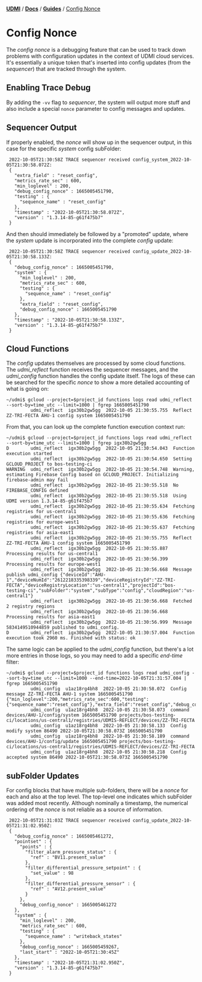 [**UDMI**](../../) / [**Docs**](../) / [**Guides**](./) / [Config Nonce](#)

# Config Nonce

The _config nonce_ is a debugging feature that can be used to track down problems with configuration updates
in the context of UDMI cloud services. It's essentially a unique token that's inserted into config updates
(from the _sequencer_) that are tracked through the system.

## Enabling Trace Debug

By adding the `-vv` flag to _sequencer_, the system will output more stuff and also include a special `nonce`
parameter to config messages and updates.

## Sequencer Output

If properly enabled, the _nonce_ will show up in the sequencer output, in this case for the specific _system_
config subFolder:
```
 2022-10-05T21:30:58Z TRACE sequencer received config_system_2022-10-05T21:30:58.072Z:
 {
   "extra_field" : "reset_config",
   "metrics_rate_sec" : 600,
   "min_loglevel" : 200,
   "debug_config_nonce" : 1665005451790,
   "testing" : {
     "sequence_name" : "reset_config"
   },
   "timestamp" : "2022-10-05T21:30:58.072Z",
   "version" : "1.3.14-85-g61f475b7"
 }
```
 
And then should immediately be followed by a "promoted" update, where the _system_ update is incorporated
into the complete _config_ update:
```
 2022-10-05T21:30:58Z TRACE sequencer received config_update_2022-10-05T21:30:58.133Z:
 {
   "debug_config_nonce" : 1665005451790,
   "system" : {
     "min_loglevel" : 200,
     "metrics_rate_sec" : 600,
     "testing" : {
       "sequence_name" : "reset_config"
     },
     "extra_field" : "reset_config",
     "debug_config_nonce" : 1665005451790
   },
   "timestamp" : "2022-10-05T21:30:58.133Z",
   "version" : "1.3.14-85-g61f475b7"
 }
```

## Cloud Functions

The _config_ updates themselves are processed by some cloud functions. The _udmi\_reflect_ function receives the sequencer
messages, and the _udmi\_config_ function handles the config update itself. The logs of these can be searched for the specific
_nonce_ to show a more detailed accounting of what is going on:
```
~/udmi$ gcloud --project=$project_id functions logs read udmi_reflect --sort-by=time_utc --limit=1000 | fgrep 1665005451790
         udmi_reflect  igx30b2gw5gg  2022-10-05 21:30:55.755  Reflect ZZ-TRI-FECTA AHU-1 config system 1665005451790
```

From that, you can look up the complete function execution context run:
```
~/udmi$ gcloud --project=$project_id functions logs read udmi_reflect --sort-by=time_utc --limit=1000 | fgrep igx30b2gw5gg
D        udmi_reflect  igx30b2gw5gg  2022-10-05 21:30:54.043  Function execution started
         udmi_reflect  igx30b2gw5gg  2022-10-05 21:30:54.650  Setting GCLOUD_PROJECT to bos-testing-ci
WARNING  udmi_reflect  igx30b2gw5gg  2022-10-05 21:30:54.748  Warning, estimating Firebase Config based on GCLOUD_PROJECT. Initializing firebase-admin may fail
         udmi_reflect  igx30b2gw5gg  2022-10-05 21:30:55.518  No FIREBASE_CONFIG defined
         udmi_reflect  igx30b2gw5gg  2022-10-05 21:30:55.518  Using UDMI version 1.3.14-85-g61f475b7
         udmi_reflect  igx30b2gw5gg  2022-10-05 21:30:55.634  Fetching registries for us-central1
         udmi_reflect  igx30b2gw5gg  2022-10-05 21:30:55.636  Fetching registries for europe-west1
         udmi_reflect  igx30b2gw5gg  2022-10-05 21:30:55.637  Fetching registries for asia-east1
         udmi_reflect  igx30b2gw5gg  2022-10-05 21:30:55.755  Reflect ZZ-TRI-FECTA AHU-1 config system 1665005451790
         udmi_reflect  igx30b2gw5gg  2022-10-05 21:30:55.887  Processing results for us-central1
         udmi_reflect  igx30b2gw5gg  2022-10-05 21:30:56.399  Processing results for europe-west1
         udmi_reflect  igx30b2gw5gg  2022-10-05 21:30:56.668  Message publish udmi_config {"deviceId":"AHU-1","deviceNumId":"2612218335398339","deviceRegistryId":"ZZ-TRI-FECTA","deviceRegistryLocation":"us-central1","projectId":"bos-testing-ci","subFolder":"system","subType":"config","cloudRegion":"us-central1"}
         udmi_reflect  igx30b2gw5gg  2022-10-05 21:30:56.668  Fetched 2 registry regions
         udmi_reflect  igx30b2gw5gg  2022-10-05 21:30:56.668  Processing results for asia-east1
         udmi_reflect  igx30b2gw5gg  2022-10-05 21:30:56.999  Message 5834149510944859 published to udmi_config.
D        udmi_reflect  igx30b2gw5gg  2022-10-05 21:30:57.004  Function execution took 2960 ms. Finished with status: ok
```

The same logic can be applied to the _udmi\_config_ function, but there's a lot more entries in those logs, so you may need to add a specific _end-time_ filter:
```
~/udmi$ gcloud --project=$project_id functions logs read udmi_config --sort-by=time_utc --limit=1000 --end-time=2022-10-05T21:31:57.004 | fgrep 1665005451790
         udmi_config  u1az18rg4bh8  2022-10-05 21:30:58.072  Config message ZZ-TRI-FECTA AHU-1 system 1665005451790 {"min_loglevel":200,"metrics_rate_sec":600,"testing":{"sequence_name":"reset_config"},"extra_field":"reset_config","debug_config_nonce":1665005451790}
         udmi_config  u1az18rg4bh8  2022-10-05 21:30:58.073  command devices/AHU-1/config/system 1665005451790 projects/bos-testing-ci/locations/us-central1/registries/UDMIS-REFLECT/devices/ZZ-TRI-FECTA
         udmi_config  u1az18rg4bh8  2022-10-05 21:30:58.133  Config modify system 86490 2022-10-05T21:30:58.073Z 1665005451790
         udmi_config  u1az18rg4bh8  2022-10-05 21:30:58.189  command devices/AHU-1/config/update 1665005451790 projects/bos-testing-ci/locations/us-central1/registries/UDMIS-REFLECT/devices/ZZ-TRI-FECTA
         udmi_config  u1az18rg4bh8  2022-10-05 21:30:58.218  Config accepted system 86490 2022-10-05T21:30:58.073Z 1665005451790
```

## subFolder Updates

For config blocks that have multiple sub-folders, there will be a _nonce_ for each and also at the top
level. The top-level one indicates which subFolder was added most recently. Although nominally a timestamp,
the numerical ordering of the _nonce_ is not reliable as a source of information.
```
 2022-10-05T21:31:03Z TRACE sequencer received config_update_2022-10-05T21:31:02.950Z:
 {
   "debug_config_nonce" : 1665005461272,
   "pointset" : {
     "points" : {
       "filter_alarm_pressure_status" : {
         "ref" : "BV11.present_value"
       },
       "filter_differential_pressure_setpoint" : {
         "set_value" : 98
       },
       "filter_differential_pressure_sensor" : {
         "ref" : "AV12.present_value"
       }
     },
     "debug_config_nonce" : 1665005461272
   },
   "system" : {
     "min_loglevel" : 200,
     "metrics_rate_sec" : 600,
     "testing" : {
       "sequence_name" : "writeback_states"
     },
     "debug_config_nonce" : 1665005459267,
     "last_start" : "2022-10-05T21:30:45Z"
   },
   "timestamp" : "2022-10-05T21:31:02.950Z",
   "version" : "1.3.14-85-g61f475b7"
 }
```
